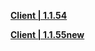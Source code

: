 
**[Client | 1.1.54](https://autopatchcn.yuanshen.com/client_app/beta_pc/20210520_9b271577312d156b/yuanshen_beta_1.1.54.zip)**

**[Client | 1.1.55new](https://autopatchcnws.yuanshen.com/client_app/beta_pc/20201204_14d758a0ff12fdc7/yuanshen_beta1.1.55new.zip)**
